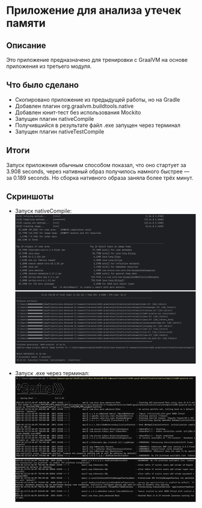 # Приложение для анализа утечек памяти

## Описание

Это приложение предназначено для тренировки с GraalVM на основе приложения из третьего модуля.

## Что было сделано
- Скопировано приложение из предыдущей работы, но на Gradle
- Добавлен плагин org.graalvm.buildtools.native
- Добавлен юнит-тест без использования Mockito
- Запущен плагин nativeCompile
- Получившийся в результате файл .exe запущен через терминал
- Запущен плагин nativeTestCompile

## Итоги
Запуск приложения обычным способом показал, что оно стартует за 3.908 seconds, через нативный образ получилось намного быстрее — за 0.189 seconds. 
Но сборка нативного образа заняла более трёх минут.

## Скриншоты
- Запуск nativeCompile:
![img.png](img.png)
![img_1.png](img_1.png)

- Запуск .exe через терминал:
![img_2.png](img_2.png)
![img_3.png](img_3.png)


